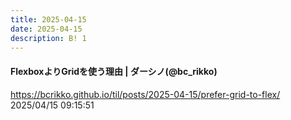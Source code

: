 ```yaml
---
title: 2025-04-15
date: 2025-04-15
description: B! 1
---
```


#### FlexboxよりGridを使う理由 | ダーシノ(@bc_rikko)
https://bcrikko.github.io/til/posts/2025-04-15/prefer-grid-to-flex/<br>
2025/04/15 09:15:51<br>


